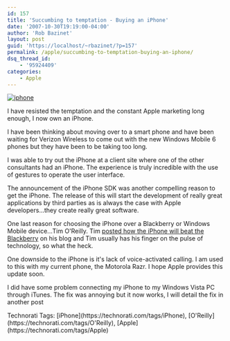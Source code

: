 ```yaml
---
id: 157
title: 'Succumbing to temptation - Buying an iPhone'
date: '2007-10-30T19:19:00-04:00'
author: 'Rob Bazinet'
layout: post
guid: 'https://localhost/~rbazinet/?p=157'
permalink: /apple/succumbing-to-temptation-buying-an-iphone/
dsq_thread_id:
    - '95924409'
categories:
    - Apple
---
```


[![iphone](https://rbazinet.files.wordpress.com/2007/10/iphone-thumb.jpg)](https://rbazinet.files.wordpress.com/2007/10/iphone.jpg)

I have resisted the temptation and the constant Apple marketing long enough, I now own an iPhone.

I have been thinking about moving over to a smart phone and have been waiting for Verizon Wireless to come out with the new Windows Mobile 6 phones but they have been to be taking too long.

I was able to try out the iPhone at a client site where one of the other consultants had an iPhone. The experience is truly incredible with the use of gestures to operate the user interface.

The announcement of the iPhone SDK was another compelling reason to get the iPhone. The release of this will start the development of really great applications by third parties as is always the case with Apple developers...they create really great software.

One last reason for choosing the iPhone over a Blackberry or Windows Mobile device...Tim O'Reilly. Tim [posted how the iPhone will beat the Blackberry](https://radar.oreilly.com/archives/2007/10/iphone_blackberry_excel.html) on his blog and Tim usually has his finger on the pulse of technology, so what the heck.

One downside to the iPhone is it's lack of voice-activated calling. I am used to this with my current phone, the Motorola Razr. I hope Apple provides this update soon.

I did have some problem connecting my iPhone to my Windows Vista PC through iTunes. The fix was annoying but it now works, I will detail the fix in another post

<div class="wlWriterSmartContent" style="display:inline;margin:0;padding:0;">Technorati Tags: [iPhone](https://technorati.com/tags/iPhone), [O'Reilly](https://technorati.com/tags/O'Reilly), [Apple](https://technorati.com/tags/Apple)</div>